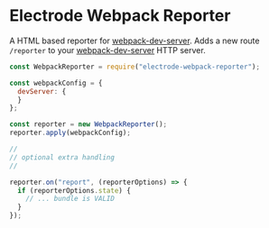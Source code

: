# Electrode Webpack Reporter

A HTML based reporter for [webpack-dev-server].  Adds a new route `/reporter` to your [webpack-dev-server] HTTP server.

```js
const WebpackReporter = require("electrode-webpack-reporter");

const webpackConfig = {
  devServer: {
  }
};

const reporter = new WebpackReporter();
reporter.apply(webpackConfig);

//
// optional extra handling
//

reporter.on("report", (reporterOptions) => {
  if (reporterOptions.state) {
    // ... bundle is VALID
  }
});
```

[webpack-dev-server]: https://webpack.github.io/docs/webpack-dev-server.html
